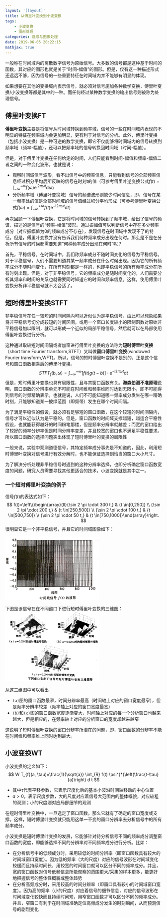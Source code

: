 ```yaml
---
layout: '[layout]'
title: 从傅里叶变换到小波变换
tags: 
    - 小波变换
    - 图形处理
categories: 遥感与图像处理
date: 2019-06-05 20:22:15
mathjax: true
---
```


一般称在时间域内的离散数字信号为原始信号。大多数的信号都是这种基于时间的函数，其对应的图形也就是关于“时间-幅值”的图形。但是，仅有这一种描述形式还远远不够，因为信号的一些重要特征在时间域内并不能够有明显的体现。

如果想要在其他的变换域内表示信号，就必须对信号施加各种数学变换，傅里叶变换/小波变换等都是其中的一种。而任何经过某种数学变换的输出信号则被称为处理信号。
<!--more-->

## 傅里叶变换FT

**傅里叶变换**主要是将信号从时间域转换到频率域，信号的一些在时间域内表现的不明显的特征在频率域内会更加明显，更有利于对信号的分析。此外，傅里叶变换（包括小波变换）是一种可逆的数学变换，即它不仅能够将时间域内的信号转换到频率域（频率-幅值），还可以把频率域的信号转换回时间域（时间-幅值）。

但是，对于傅里叶变换在任何给定的时间，人们只能看到时间-幅值和频率-幅值二者之间的一种变化波形。也就是说：

- 观察时间域信号波形，看不出信号中的频率信息，只能看到信号的全部频率信息经过积分平均后所反映的信号在时刻t的值（可参考傅里叶逆变换公式$f(t)=\int_{-\infty}^{+\infty} \hat{f}(\omega) \mathrm{e}^{\mathrm{i} 2 \pi \omega t} \mathrm{d} \omega$）
- 分析频率域（傅里叶变换域）信号的频谱波形则缺少时间信息，即，信号在某一频率处的值是全部时间域的信号值经过积分平均形成（可参考傅里叶变换公式$\hat{f}(\omega)=\int_{-\infty}^{+\infty} f(t) \mathrm{e}^{-\mathrm{i} 2 \pi \omega t} \mathrm{d} t$）

再次回顾一下傅里叶变换，它是将时间域的信号转换到了频率域，给出了信号的频谱，描述的是信号的“频率-幅值”波形。通过振幅值可以判断信号中存在多少频率成分（对应振幅值为0的频率成分不存在），发现信号在时间域中发现不了的特征。但是，傅里叶变换并没有告诉我们何种频率成分出现在何时。那么是不是在分析所有信号的时候都需要知道“何种频率成分出现在何时”呢？

首先，平稳信号。在时间域中，我们称频率成分不随时间变化的信号为平稳信号。对于平稳信号，人们不需要知道其某一频率成分在什么时候出现。因为它的所有频率成分不随时间变化，在所有时刻都是一样的，也即平稳信号的所有频率成分在所有时刻出现。但是，对于非平稳信号，它的频率成分是随时间变化的，人们需要分析其频率和时间的关系也就需要同时知道它的时间和频率信息。这样，使用傅里叶变换分析非平稳信号就不太合适了。

## 短时傅里叶变换STFT

非平稳信号在任一较短的时间间隔内可以近似认为是平稳信号，由此可以想象如果将非平稳信号切分成较短的时间区间，或用一个窗口长度较小的限制函数对原始非平稳信号加以限制，就可以形成一个近似的局部平稳信号，然后就可以在局部使用傅里叶变换进行分析。

这种通过取较短时间间隔或者加窗进行傅里叶变换的方法称为**短时傅里叶变换**（short time Fourier transform,STFT）又叫做**窗口傅里叶变换**(windowed Fourier transform,WFT)。所以，信号的短时傅里叶变换不是别的，正是这个信号和窗口函数相乘后的傅里叶变换。
$$
S T F T_{f}(b, \omega)=\int_{-\infty}^{+\infty}[f(t) g(t-b)] \cdot \mathrm{e}^{-\mathrm{i} 2 \pi \omega t} \mathrm{d} t
$$
但是，短时傅里叶变换也具有局限性，且与其窗口函数有关。**海森伯测不准原理**说明，窗口函数的分辨率单元不可能在时间维和频率维同时达到无限小，即不可能得到信号的时频精确表示，也就是说，人们不可能知道哪一频率成分发生在哪一精确时刻，只能够知道某一披绿范围（即频带）发生在哪个时间间隔。

为了满足平稳性的假设，就必须有足够短的窗口函数，在这个较短的时间间隔内，信号才可以近似认为是平稳的。但是，窗口函数的时间域支撑越短，越适合平稳性假设，也就能获得越好的时间粉笔那缕，但是频率分辨率就越差；而宽的窗口给出了较好的频率分辨率但是时间分辨率变差，并且较宽的窗口也不满足平稳性要求。所以窗口函数的选择问题突出体现了短时傅里叶的变换的局限性

一般来说，实验中观测道德信号，其特定频率成分事先是不知道的，因此，利用短时傅里叶变换对信号进行有效分解时，也不能保证选择到恰当的窗口大小尺寸。

为了解决分析处理非平稳信号时遇到的这种分辨率选择，也即分析确定窗口函数宽度的问题，研究人员需要寻找其他更适合的技术，小波变换就是其中之一。

### 一个短时傅里叶变换的例子

信号$f(t)$的表达式如下：
$$
f(t)=\left\{\begin{array}{ll}{\sin 2 \pi \cdot 300 t,} & {t \in[0,250]} \\ {\sin 2 \pi \cdot 200 t,} & {t \in[250,500]} \\ {\sin 2 \pi \cdot 100 t,} & {t \in[500,750]} \\ {\sin 2 \pi \cdot 50 t,} & {t \in[750,1000]}\end{array}\right.
$$
很明显它是一个非平稳信号，并且它的时间域图像如下：

 <img src="https://raw.githubusercontent.com/ch206265/BlogPictures/master/20190803212320.png?token=AJD4OPQ4ZNHNBJ2ULHMYGBC5IWFQ4" alt="1559820115294.png"   width="60%"/>

下图是该信号在在不同窗口下进行短时傅里叶变换的三维图：
<img src="https://raw.githubusercontent.com/ch206265/BlogPictures/master/20190803212156.png?token=AJD4OPQB2QBPFXBVSR7CWFS5IWFLK"  width="60%" />

从这三组图中可以看出

- `(a)`图的窗口函数最窄，时间分辨率最高（时间轴上对应的窗口宽度最窄），但是频率分辨率较差（频率轴上对应的窗口宽度最宽）
- `(b)`和`(c)`图的窗口函数宽度逐渐变大，时间轴上对应的每一个分析窗口也越来越大，但是相应的，在频率轴上对应的分析窗口的宽度却越来越窄

这说明了短时傅里叶变换的窗口分辨率所潜在的问题，即，窗口函数的分辨率不能在时间维和频率维上同时达到最大。

##  小波变换WT

小波变换的定义如下：
$$
W T_{f}(a, \tau)=\frac{1}{\sqrt{a}} \int_{R} f(t) \psi^{*}\left(\frac{t-\tau}{a}\right) d t
$$

- 其中$\tau$代表平移参数，它表示尺度化后的基本小波沿时间轴移动的中心位置
- $a>0$，表示尺度参数，大的尺度对应着信号大范围内的整体概貌，对应较粗的观测；小的尺度则对应局部细节的观测

在短时傅里叶变换中，一旦选定了窗口函数，那么它就有了确定的窗口宽度或支撑。这样，短时傅里叶变换就只能用这单一不变的窗口分辨率去分析信号中的所有频率成分。

小波变换是短时傅里叶变换的发展，它能够针对待分析信号不同的频率成分调整窗口函数的宽度，即能够选择不同的分辨率对不同频率成分进行分析。比如：

- 在分析信号中的低频成分时，采用较低的时间分辨率（即窗口函数具有较大的时间域窗口宽度）。因为低的频率（大的尺度）对应的信号波形在时间域变化较缓而且持续时间长，用较宽的时间窗口就可以区分不同的频率成分。并且，宽的窗口函数对信号低频信息所能观察的范围更大/采集的样本更多，能更好地把握信号的整体性概貌或整体趋势
- 在分析高频成分时，采用较高的时间分辨率（即窗口具有较小的时间域窗口宽度）。因为高的频率（小的尺度）对应着信号的细节信息，对应的信号波形在时间域变化较快而且持续时间短，用窄窗口函数才可以区分不同的频率成分。并且，窄窗口有利于在时间域准确定位高频成分发生的时刻瞬间，从而预测信号的剧烈变化
